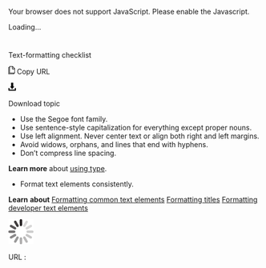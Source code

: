 Your browser does not support JavaScript. Please enable the Javascript.

Loading...

# 

Text-formatting checklist

![Copy URL](text-formatting-checklist_files/Copy.png)
Copy URL

![Download](text-formatting-checklist_files/Download.png)

Download topic

  - Use the Segoe font family.
  - Use sentence-style capitalization for everything except proper nouns.
  - Use left alignment. Never center text or align both right and left margins.
  - Avoid widows, orphans, and lines that end with hyphens.
  - Don’t compress line spacing.

**Learn more** about [using type](https://worldready.cloudapp.net/Styleguide/Read?id=2700&topicid=36397).

  - Format text elements consistently.

**Learn** **about**
 [Formatting common text elements](https://worldready.cloudapp.net/Styleguide/Read?id=2700&topicid=36402)
[Formatting titles](https://worldready.cloudapp.net/Styleguide/Read?id=2700&topicid=36416)
[Formatting developer text elements](https://worldready.cloudapp.net/Styleguide/Read?id=2700&topicid=28975)

![In progress](text-formatting-checklist_files/activity-large.gif)

URL :
